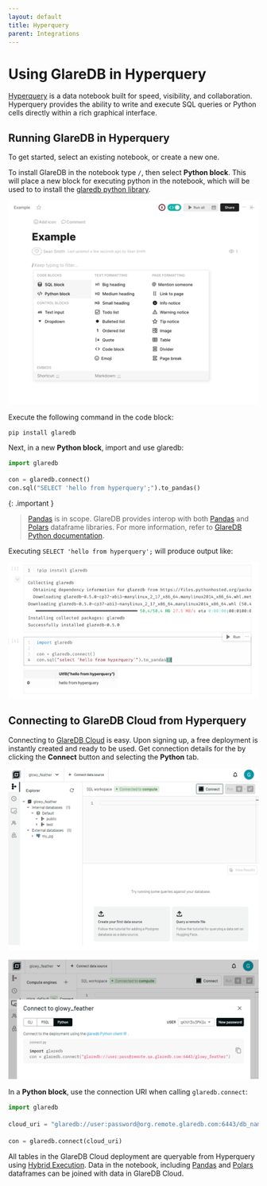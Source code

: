 ```yaml
---
layout: default
title: Hyperquery
parent: Integrations
---
```


# Using GlareDB in Hyperquery

[Hyperquery] is a data notebook built for speed, visibility, and collaboration.
Hyperquery provides the ability to write and execute SQL queries or Python cells
directly within a rich graphical interface.

## Running GlareDB in Hyperquery

To get started, select an existing notebook, or create a new one.

To install GlareDB in the notebook type `/`, then select **Python block**. This
will place a new block for executing python in the notebook, which will be used
to to install the [glaredb python library].

![python block]

Execute the following command in the code block:

```shell
pip install glaredb
```

Next, in a new **Python block**, import and use glaredb:

```python
import glaredb

con = glaredb.connect()
con.sql("SELECT 'hello from hyperquery';").to_pandas()
```

{: .important }

> [Pandas] is in scope. GlareDB provides interop with both [Pandas] and [Polars]
> dataframe libraries. For more information, refer to [GlareDB Python documentation].

Executing `SELECT 'hello from hyperquery';` will produce output like:

![success]

## Connecting to GlareDB Cloud from Hyperquery

Connecting to [GlareDB Cloud] is easy. Upon signing up, a free deployment is
instantly created and ready to be used. Get connection details for the by
clicking the **Connect** button and selecting the **Python** tab.

![connect button]

![connect python]

In a **Python block**, use the connection URI when calling `glaredb.connect`:

```python
import glaredb

cloud_uri = "glaredb://user:password@org.remote.glaredb.com:6443/db_name"

con = glaredb.connect(cloud_uri)
```

All tables in the GlareDB Cloud deployment are queryable from Hyperquery using
[Hybrid Execution]. Data in the notebook, including [Pandas] and [Polars]
dataframes can be joined with data in GlareDB Cloud.

[Hyperquery]: https://www.hyperquery.ai/
[glaredb python library]: https://pypi.org/project/glaredb/
[python block]: /assets/images/glaredb/hyperquery/python-block.png
[Pandas]: https://github.com/pandas-dev/pandas
[Polars]: https://github.com/pola-rs/polars
[GlareDB Python documentation]: /glaredb/python
[success]: /assets/images/glaredb/hyperquery/success.png
[GlareDB Cloud]: https://console.glaredb.com
[connect button]: /assets/images/glaredb/hyperquery/connect-button.png
[connect python]: /assets/images/glaredb/hyperquery/connect-python.png
[Hybrid Execution]: /glaredb/hybrid-execution/
